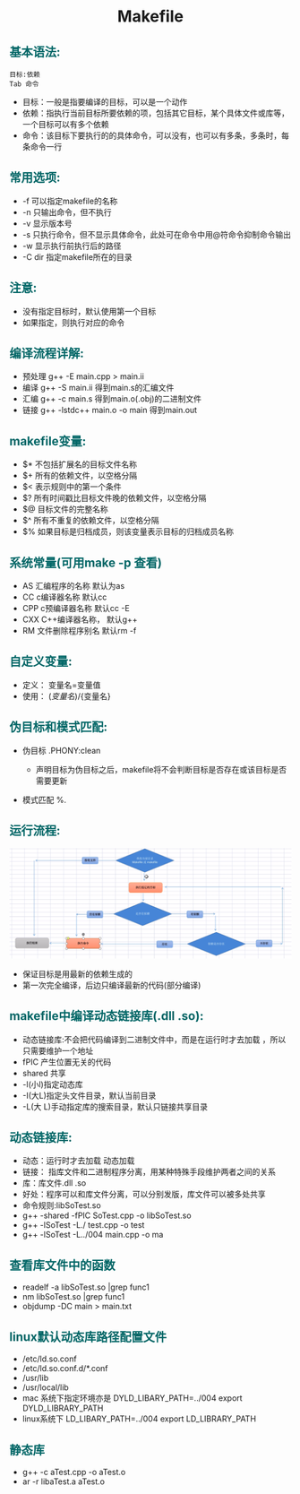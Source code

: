 # <center>Makefile</center>
## __<font color="#006666">基本语法:</font>__

```
目标:依赖
Tab 命令
```
- 目标：一般是指要编译的目标，可以是一个动作
- 依赖：指执行当前目标所要依赖的项，包括其它目标，某个具体文件或库等，一个目标可以有多个依赖
- 命令：该目标下要执行的的具体命令，可以没有，也可以有多条，多条时，每条命令一行

## __<font color="#006666">常用选项:</font>__
- -f 可以指定makefile的名称
- -n 只输出命令，但不执行
- -v 显示版本号
- -s 只执行命令，但不显示具体命令，此处可在命令中用@符命令抑制命令输出
-  -w 显示执行前执行后的路径
-  -C dir 指定makefile所在的目录
  
## __<font color="#006666">注意:</font>__
- 没有指定目标时，默认使用第一个目标
- 如果指定，则执行对应的命令
  
## __<font color="#006666">编译流程详解:</font>__
- 预处理 g++ -E main.cpp > main.ii
- 编译 g++ -S main.ii  得到main.s的汇编文件
- 汇编 g++ -c main.s 得到main.o(.obj)的二进制文件
- 链接 g++ -lstdc++ main.o -o main 得到main.out

## __<font color="#006666">makefile变量:</font>__
- $* 不包括扩展名的目标文件名称
- $+ 所有的依赖文件，以空格分隔
- $< 表示规则中的第一个条件
- $? 所有时间戳比目标文件晚的依赖文件，以空格分隔
- $@ 目标文件的完整名称
- $^ 所有不重复的依赖文件，以空格分隔
- $% 如果目标是归档成员，则该变量表示目标的归档成员名称

## __<font color="#006666">系统常量(可用make -p 查看)</font>__
- AS 汇编程序的名称 默认为as
- CC c编译器名称 默认cc
- CPP c预编译器名称 默认cc -E
- CXX C++编译器名称， 默认g++
- RM 文件删除程序别名 默认rm -f

## __<font color="#006666">自定义变量:</font>__
- 定义： 变量名=变量值
- 使用： $(变量名)/${变量名}

## __<font color="#006666">伪目标和模式匹配:</font>__
- 伪目标 .PHONY:clean
  - 声明目标为伪目标之后，makefile将不会判断目标是否存在或该目标是否需要更新

- 模式匹配 %.
  
## __<font color="#006666">运行流程:</font>__
![图片](./pics/makefile执行流程.png)
- 保证目标是用最新的依赖生成的
- 第一次完全编译，后边只编译最新的代码(部分编译)

## __<font color="#006666">makefile中编译动态链接库(.dll .so):</font>__
- 动态链接库:不会把代码编译到二进制文件中，而是在运行时才去加载 ，所以只需要维护一个地址
- fPIC 产生位置无关的代码
- shared 共享
- -l(小l)指定动态库
- -I(大L)指定头文件目录，默认当前目录
- -L(大 L)手动指定库的搜索目录，默认只链接共享目录

## __<font color="#006666">动态链接库:</font>__
- 动态：运行时才去加载 动态加载 
- 链接： 指库文件和二进制程序分离，用某种特殊手段维护两者之间的关系
- 库：库文件.dll .so
- 好处：程序可以和库文件分离，可以分别发版，库文件可以被多处共享
- 命令规则:libSoTest.so
- g++ -shared -fPIC SoTest.cpp -o libSoTest.so
- g++ -lSoTest -L./ test.cpp -o test
- g++ -lSoTest -L../004 main.cpp -o ma
  
## __<font color="#006666">查看库文件中的函数</font>__
- readelf -a libSoTest.so |grep func1
- nm libSoTest.so |grep func1
- objdump -DC main > main.txt

## __<font color="#006666">linux默认动态库路径配置文件</font>__
- /etc/ld.so.conf 
- /etc/ld.so.conf.d/*.conf
- /usr/lib
- /usr/local/lib
- mac 系统下指定环境亦是 DYLD_LIBARY_PATH=../004 export DYLD_LIBRARY_PATH
- linux系统下 LD_LIBARY_PATH=../004  export LD_LIBRARY_PATH

## __<font color="#006666">静态库</font>__
- g++ -c aTest.cpp -o aTest.o       
- ar -r libaTest.a aTest.o
